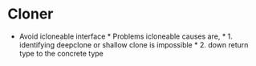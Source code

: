 # Cloner
* Avoid icloneable interface      * Problems icloneable causes are,       * 1. identifying deepclone or shallow clone is impossible      * 2. down return type to the concrete type
